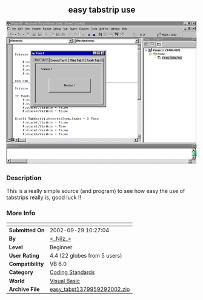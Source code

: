 ﻿<div align="center">

## easy tabstrip use

<img src="PIC2002929102713892.jpg">
</div>

### Description

This is a really simple source (and program) to see how easy the use of tabstrips really is, good luck !!
 
### More Info
 


<span>             |<span>
---                |---
**Submitted On**   |2002-09-29 10:27:04
**By**             |[&lt;\_Nilz\_&gt;](https://github.com/Planet-Source-Code/PSCIndex/blob/master/ByAuthor/lt-nilz-gt.md)
**Level**          |Beginner
**User Rating**    |4.4 (22 globes from 5 users)
**Compatibility**  |VB 6\.0
**Category**       |[Coding Standards](https://github.com/Planet-Source-Code/PSCIndex/blob/master/ByCategory/coding-standards__1-43.md)
**World**          |[Visual Basic](https://github.com/Planet-Source-Code/PSCIndex/blob/master/ByWorld/visual-basic.md)
**Archive File**   |[easy\_tabst1379959292002\.zip](https://github.com/Planet-Source-Code/lt-nilz-gt-easy-tabstrip-use__1-39367/archive/master.zip)








